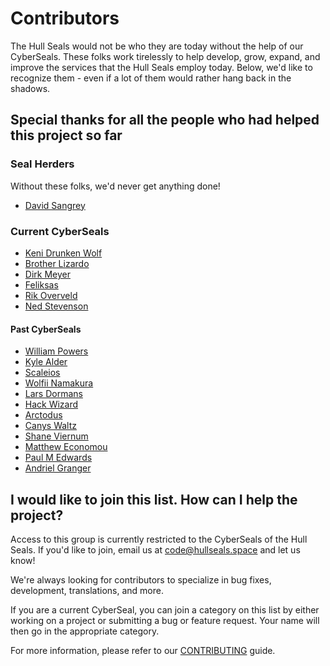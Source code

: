 # Contributors

The Hull Seals would not be who they are today without the help of our CyberSeals. These folks work tirelessly to help develop, grow, expand, and improve the services that the Hull Seals employ today. Below, we'd like to recognize them - even if a lot of them would rather hang back in the shadows.

## Special thanks for all the people who had helped this project so far

### Seal Herders

Without these folks, we'd never get anything done!

* [David Sangrey](https://github.com/Rixxan)

### Current CyberSeals

* [Keni Drunken Wolf](https://gitlab.com/KeniDrunkenWolf)
* [Brother Lizardo](https://github.com/brotherlizardo)
* [Dirk Meyer](https://github.com/SKidathor)
* [Feliksas](https://github.com/feliksas)
* [Rik Overveld](https://github.com/rik079)
* [Ned Stevenson](https://github.com/stuntphish)

#### Past CyberSeals

* [William Powers](https://gitlab.com/osa.eris.xero)
* [Kyle Alder](https://gitlab.com/phelanka)
* [Scaleios](https://gitlab.com/Scaleios)
* [Wolfii Namakura](https://gitlab.com/wolfii1)
* [Lars Dormans](https://gitlab.com/lars.dormans)
* [Hack Wizard](https://gitlab.com/hack-wizard)
* [Arctodus](https://gitlab.com/Arctodus)
* [Canys Waltz](https://gitlab.com/Canys)
* [Shane Viernum](https://gitlab.com/KodeTen)
* [Matthew Economou](https://gitlab.com/xenophonf)
* [Paul M Edwards](https://gitlab.com/PaulMEdwards)
* [Andriel Granger](https://gitlab.com/AndrielChaoti)

## I would like to join this list. How can I help the project?

Access to this group is currently restricted to the CyberSeals of the Hull Seals. If you'd like to join, email us at code@hullseals.space and let us know!

We're always looking for contributors to specialize in bug fixes, development, translations, and more.

If you are a current CyberSeal, you can join a category on this list by either working on a project or submitting a bug or feature request. Your name will then go in the appropriate category.

For more information, please refer to our [CONTRIBUTING](CONTRIBUTING.md) guide.
